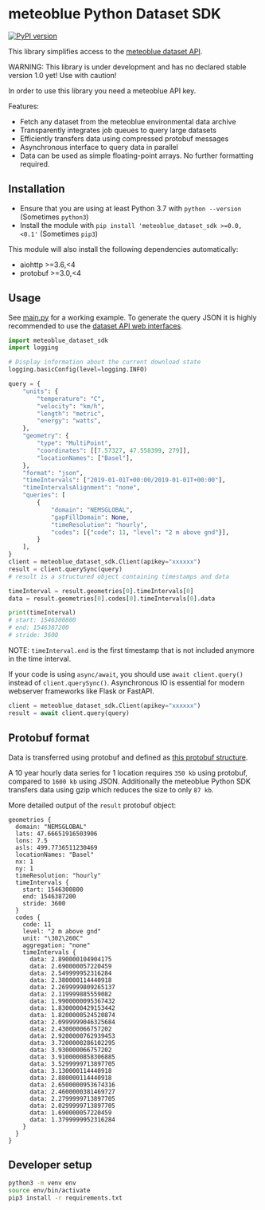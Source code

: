 # meteoblue Python Dataset SDK

[![PyPI version](https://badge.fury.io/py/meteoblue-dataset-sdk.svg)](https://badge.fury.io/py/meteoblue-dataset-sdk)

This library simplifies access to the [meteoblue dataset API](https://docs.meteoblue.com/en/apis/environmental-data/dataset-api).

WARNING: This library is under development and has no declared stable version 1.0 yet! Use with caution!

In order to use this library you need a meteoblue API key.

Features:
- Fetch any dataset from the meteoblue environmental data archive
- Transparently integrates job queues to query large datasets
- Efficiently transfers data using compressed protobuf messages
- Asynchronous interface to query data in parallel
- Data can be used as simple floating-point arrays. No further formatting required.


## Installation
- Ensure that you are using at least Python 3.7 with `python --version` (Sometimes `python3`)
- Install the module with `pip install 'meteoblue_dataset_sdk >=0.0,<0.1'` (Sometimes `pip3`)

This module will also install the following dependencies automatically:
- aiohttp >=3.6,<4
- protobuf >=3.0,<4


## Usage
See [main.py](./main.py) for a working example. To generate the query JSON it is highly recommended to use the [dataset API web interfaces](https://docs.meteoblue.com/en/apis/environmental-data/web-interfaces).

```python
import meteoblue_dataset_sdk
import logging

# Display information about the current download state
logging.basicConfig(level=logging.INFO)

query = {
    "units": {
        "temperature": "C",
        "velocity": "km/h",
        "length": "metric",
        "energy": "watts",
    },
    "geometry": {
        "type": "MultiPoint",
        "coordinates": [[7.57327, 47.558399, 279]],
        "locationNames": ["Basel"],
    },
    "format": "json",
    "timeIntervals": ["2019-01-01T+00:00/2019-01-01T+00:00"],
    "timeIntervalsAlignment": "none",
    "queries": [
        {
            "domain": "NEMSGLOBAL",
            "gapFillDomain": None,
            "timeResolution": "hourly",
            "codes": [{"code": 11, "level": "2 m above gnd"}],
        }
    ],
}
client = meteoblue_dataset_sdk.Client(apikey="xxxxxx")
result = client.querySync(query)
# result is a structured object containing timestamps and data

timeInterval = result.geometries[0].timeIntervals[0]
data = result.geometries[0].codes[0].timeIntervals[0].data

print(timeInterval)
# start: 1546300800
# end: 1546387200
# stride: 3600
```

NOTE: `timeInterval.end` is the first timestamp that is not included anymore in the time interval.

If your code is using `async/await`, you should use `await client.query()` instead of `client.querySync()`. Asynchronous IO is essential for modern webserver frameworks like Flask or FastAPI.

```python
client = meteoblue_dataset_sdk.Client(apikey="xxxxxx")
result = await client.query(query)
```

## Protobuf format
Data is transferred using protobuf and defined as [this protobuf structure](./meteoblue_dataset_sdk/Dataset.proto).

A 10 year hourly data series for 1 location requires `350 kb` using protobuf, compared to `1600 kb` using JSON. Additionally the meteoblue Python SDK transfers data using gzip which reduces the size to only `87 kb`. 

More detailed output of the `result` protobuf object:

```
geometries {
  domain: "NEMSGLOBAL"
  lats: 47.66651916503906
  lons: 7.5
  asls: 499.7736511230469
  locationNames: "Basel"
  nx: 1
  ny: 1
  timeResolution: "hourly"
  timeIntervals {
    start: 1546300800
    end: 1546387200
    stride: 3600
  }
  codes {
    code: 11
    level: "2 m above gnd"
    unit: "\302\260C"
    aggregation: "none"
    timeIntervals {
      data: 2.890000104904175
      data: 2.690000057220459
      data: 2.549999952316284
      data: 2.380000114440918
      data: 2.2699999809265137
      data: 2.119999885559082
      data: 1.9900000095367432
      data: 1.8300000429153442
      data: 1.8200000524520874
      data: 2.0999999046325684
      data: 2.430000066757202
      data: 2.9200000762939453
      data: 3.7200000286102295
      data: 3.930000066757202
      data: 3.9100000858306885
      data: 3.5299999713897705
      data: 3.130000114440918
      data: 2.880000114440918
      data: 2.6500000953674316
      data: 2.4600000381469727
      data: 2.2799999713897705
      data: 2.0299999713897705
      data: 1.690000057220459
      data: 1.3799999952316284
    }
  }
}
```


## Developer setup
```bash
python3 -m venv env
source env/bin/activate
pip3 install -r requirements.txt
```